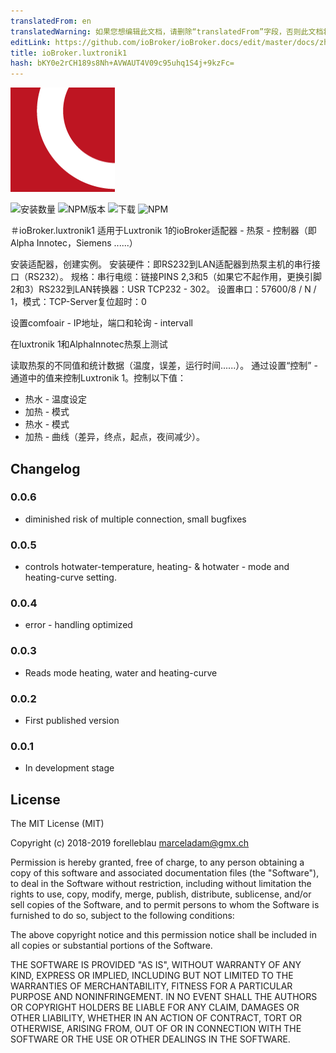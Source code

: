 ```yaml
---
translatedFrom: en
translatedWarning: 如果您想编辑此文档，请删除“translatedFrom”字段，否则此文档将再次自动翻译
editLink: https://github.com/ioBroker/ioBroker.docs/edit/master/docs/zh-cn/adapterref/iobroker.luxtronik1/README.md
title: ioBroker.luxtronik1
hash: bKY0e2rCH189s8Nh+AVWAUT4V09c95uhq1S4j+9kzFc=
---
```

![商标](../../../en/adapterref/iobroker.luxtronik1/admin/luxtronik1.png)

![安装数量](http://iobroker.live/badges/luxtronik1-stable.svg)
![NPM版本](http://img.shields.io/npm/v/iobroker.luxtronik1.svg)
![下载](https://img.shields.io/npm/dm/iobroker.luxtronik1.svg)
![NPM](https://nodei.co/npm/iobroker.luxtronik1.png?downloads=true)

＃ioBroker.luxtronik1
适用于Luxtronik 1的ioBroker适配器 - 热泵 - 控制器（即Alpha Innotec，Siemens ......）

安装适配器，创建实例。
安装硬件：即RS232到LAN适配器到热泵主机的串行接口（RS232）。
规格：串行电缆：链接PINS 2,3和5（如果它不起作用，更换引脚2和3）RS232到LAN转换器：USR TCP232  -  302。
设置串口：57600/8 / N / 1，模式：TCP-Server复位超时：0

设置comfoair  -  IP地址，端口和轮询 -  intervall

在luxtronik 1和AlphaInnotec热泵上测试

读取热泵的不同值和统计数据（温度，误差，运行时间......）。
通过设置“控制” - 通道中的值来控制Luxtronik 1。控制以下值：

 - 热水 - 温度设定
 - 加热 - 模式
 - 热水 - 模式
 - 加热 - 曲线（差异，终点，起点，夜间减少）。

## Changelog

### 0.0.6

-   diminished risk of multiple connection, small bugfixes

### 0.0.5

-   controls hotwater-temperature, heating- & hotwater - mode and heating-curve setting.

### 0.0.4

-   error - handling optimized

### 0.0.3

-   Reads mode heating, water and heating-curve

### 0.0.2

-   First published version

### 0.0.1

-   In development stage

## License

The MIT License (MIT)

Copyright (c) 2018-2019 forelleblau marceladam@gmx.ch

Permission is hereby granted, free of charge, to any person obtaining a copy
of this software and associated documentation files (the "Software"), to deal
in the Software without restriction, including without limitation the rights
to use, copy, modify, merge, publish, distribute, sublicense, and/or sell
copies of the Software, and to permit persons to whom the Software is
furnished to do so, subject to the following conditions:

The above copyright notice and this permission notice shall be included in
all copies or substantial portions of the Software.

THE SOFTWARE IS PROVIDED "AS IS", WITHOUT WARRANTY OF ANY KIND, EXPRESS OR
IMPLIED, INCLUDING BUT NOT LIMITED TO THE WARRANTIES OF MERCHANTABILITY,
FITNESS FOR A PARTICULAR PURPOSE AND NONINFRINGEMENT. IN NO EVENT SHALL THE
AUTHORS OR COPYRIGHT HOLDERS BE LIABLE FOR ANY CLAIM, DAMAGES OR OTHER
LIABILITY, WHETHER IN AN ACTION OF CONTRACT, TORT OR OTHERWISE, ARISING FROM,
OUT OF OR IN CONNECTION WITH THE SOFTWARE OR THE USE OR OTHER DEALINGS IN
THE SOFTWARE.